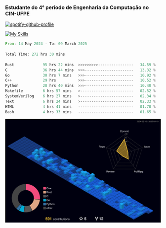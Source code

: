 
### Estudante do 4° período de Engenharia da Computação no CIN-UFPE

[![spotify-github-profile](https://spotify-github-profile.kittinanx.com/api/view?uid=21nggge2ld354asa4l3xoze2q&cover_image=true&theme=novatorem&show_offline=false&background_color=000000&interchange=true&bar_color=53b14f&bar_color_cover=true)](https://github.com/kittinan/spotify-github-profile)


[![My Skills](https://skillicons.dev/icons?i=c,cpp,rust,py,java,neovim&theme=dark)](https://skillicons.dev)

<!--START_SECTION:waka-->

```rust
From: 14 May 2024 - To: 09 March 2025

Total Time: 272 hrs 30 mins

Rust             95 hrs 22 mins  >>>>>>>>>----------------   34.59 %
C                36 hrs 44 mins  >>>----------------------   13.32 %
Go               30 hrs 7 mins   >>>----------------------   10.92 %
C++              29 hrs          >>>----------------------   10.52 %
Python           28 hrs 40 mins  >>>----------------------   10.40 %
Makefile         6 hrs 57 mins   >------------------------   02.52 %
SystemVerilog    6 hrs 27 mins   >------------------------   02.34 %
Text             6 hrs 24 mins   >------------------------   02.33 %
HTML             4 hrs 41 mins   -------------------------   01.70 %
Bash             4 hrs 33 mins   -------------------------   01.65 %
```

<!--END_SECTION:waka-->

![](./profile-3d-contrib/profile-night-view.svg)
